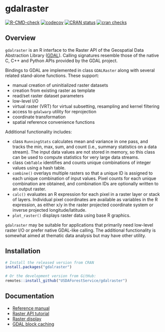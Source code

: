 
<!-- README.md is generated from README.Rmd. Please edit that file -->

# gdalraster

<!-- badges: start -->

[![R-CMD-check](https://github.com/USDAForestService/gdalraster/actions/workflows/R-CMD-check.yaml/badge.svg)](https://github.com/USDAForestService/gdalraster/actions/workflows/R-CMD-check.yaml)
[![codecov](https://codecov.io/gh/ctoney/gdalraster/branch/main/graph/badge.svg?token=MXIOPZQ2IU)](https://codecov.io/gh/ctoney/gdalraster)
[![CRAN
status](https://www.r-pkg.org/badges/version/gdalraster)](https://CRAN.R-project.org/package=gdalraster)
[![cran
checks](https://badges.cranchecks.info/worst/gdalraster.svg)](https://cran.r-project.org/web/checks/check_results_gdalraster.html)
<!-- badges: end -->

## Overview

`gdalraster` is an R interface to the Raster API of the Geospatial Data
Abstraction Library ([GDAL](https://gdal.org/)). Calling signatures
resemble those of the native C, C++ and Python APIs provided by the GDAL
project.

Bindings to GDAL are implemented in class `GDALRaster` along with
several related stand-alone functions. These support:

  - manual creation of uninitialized raster datasets
  - creation from existing raster as template
  - read/set raster dataset parameters
  - low-level I/O
  - virtual raster (VRT) for virtual subsetting, resampling and kernel
    filtering
  - access to `gdalwarp` utility for reprojection
  - coordinate transformation
  - spatial reference convenience functions

Additional functionality includes:

  - class `RunningStats` calculates mean and variance in one pass, and
    tracks the min, max, sum, and count (i.e., summary statistics on a
    data stream). The input data values are not stored in memory, so
    this class can be used to compute statistics for very large data
    streams.
  - class `CmbTable` identifies and counts unique combinations of
    integer values using a hash table.
  - `combine()` overlays multiple rasters so that a unique ID is
    assigned to each unique combination of input values. Pixel counts
    for each unique combination are obtained, and combination IDs are
    optionally written to an output raster.
  - `calc()` evaluates an R expression for each pixel in a raster layer
    or stack of layers. Individual pixel coordinates are available as
    variables in the R expression, as either x/y in the raster projected
    coordinate system or inverse projected longitude/latitude.
  - `plot_raster()` displays raster data using base R graphics.

`gdalraster` may be suitable for applications that primarily need
low-level raster I/O or prefer native GDAL-like calling. The additional
functionality is somewhat aimed at thematic data analysis but may have
other utility.

## Installation

``` r
# Install the released version from CRAN
install.packages("gdalraster")

# Or the development version from GitHub:
remotes::install_github("USDAForestService/gdalraster")
```

## Documentation

  - [Reference
    manual](https://usdaforestservice.github.io/gdalraster/reference/)
  - [Raster API
    tutorial](https://usdaforestservice.github.io/gdalraster/articles/raster-api-tutorial.html)
  - [Raster
    display](https://usdaforestservice.github.io/gdalraster/articles/raster-display.html)
  - [GDAL block
    caching](https://usdaforestservice.github.io/gdalraster/articles/gdal-block-cache.html)
